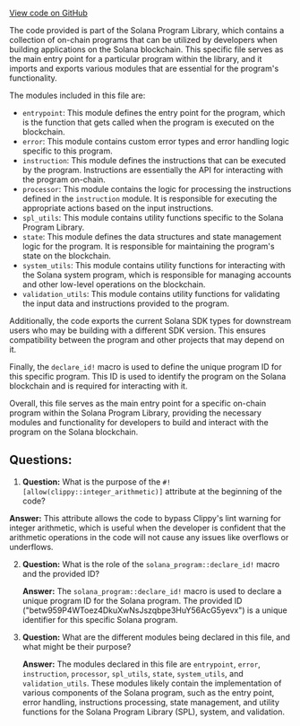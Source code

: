 [View code on GitHub](https://github.com/solana-labs/solana-program-library/binary-option/program/src/lib.rs)

The code provided is part of the Solana Program Library, which contains a collection of on-chain programs that can be utilized by developers when building applications on the Solana blockchain. This specific file serves as the main entry point for a particular program within the library, and it imports and exports various modules that are essential for the program's functionality.

The modules included in this file are:

- `entrypoint`: This module defines the entry point for the program, which is the function that gets called when the program is executed on the blockchain.
- `error`: This module contains custom error types and error handling logic specific to this program.
- `instruction`: This module defines the instructions that can be executed by the program. Instructions are essentially the API for interacting with the program on-chain.
- `processor`: This module contains the logic for processing the instructions defined in the `instruction` module. It is responsible for executing the appropriate actions based on the input instructions.
- `spl_utils`: This module contains utility functions specific to the Solana Program Library.
- `state`: This module defines the data structures and state management logic for the program. It is responsible for maintaining the program's state on the blockchain.
- `system_utils`: This module contains utility functions for interacting with the Solana system program, which is responsible for managing accounts and other low-level operations on the blockchain.
- `validation_utils`: This module contains utility functions for validating the input data and instructions provided to the program.

Additionally, the code exports the current Solana SDK types for downstream users who may be building with a different SDK version. This ensures compatibility between the program and other projects that may depend on it.

Finally, the `declare_id!` macro is used to define the unique program ID for this specific program. This ID is used to identify the program on the Solana blockchain and is required for interacting with it.

Overall, this file serves as the main entry point for a specific on-chain program within the Solana Program Library, providing the necessary modules and functionality for developers to build and interact with the program on the Solana blockchain.
## Questions: 
 1. **Question:** What is the purpose of the `#![allow(clippy::integer_arithmetic)]` attribute at the beginning of the code?

   **Answer:** This attribute allows the code to bypass Clippy's lint warning for integer arithmetic, which is useful when the developer is confident that the arithmetic operations in the code will not cause any issues like overflows or underflows.

2. **Question:** What is the role of the `solana_program::declare_id!` macro and the provided ID?

   **Answer:** The `solana_program::declare_id!` macro is used to declare a unique program ID for the Solana program. The provided ID ("betw959P4WToez4DkuXwNsJszqbpe3HuY56AcG5yevx") is a unique identifier for this specific Solana program.

3. **Question:** What are the different modules being declared in this file, and what might be their purpose?

   **Answer:** The modules declared in this file are `entrypoint`, `error`, `instruction`, `processor`, `spl_utils`, `state`, `system_utils`, and `validation_utils`. These modules likely contain the implementation of various components of the Solana program, such as the entry point, error handling, instructions processing, state management, and utility functions for the Solana Program Library (SPL), system, and validation.